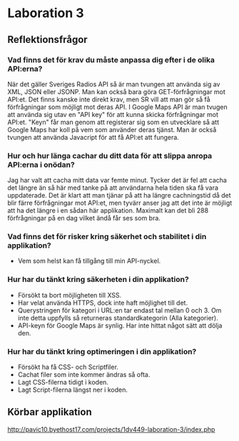 # Laboration 3

## Reflektionsfrågor

### Vad finns det för krav du måste anpassa dig efter i de olika API:erna?
När det gäller Sveriges Radios API så är man tvungen att använda sig av XML, JSON eller JSONP. Man kan också bara göra GET-förfrågningar mot API:et. Det finns kanske inte direkt krav, men SR vill att man gör så få förfrågningar som möjligt mot deras API. 
I Google Maps API är man tvugen att använda sig utav en "API key" för att kunna skicka förfrågningar mot API:et. "Keyn" får man genom att registerar sig som en utvecklare så att Google Maps har koll på vem som använder deras tjänst. Man är också tvungen att använda Javacript för att få API:et att fungera.

### Hur och hur länga cachar du ditt data för att slippa anropa API:erna i onödan?
Jag har valt att cacha mitt data var femte minut. Tycker det är fel att cacha det längre än så här med tanke på att användarna hela tiden ska få vara uppdaterade. Det är klart att man tjänar på att ha längre cachningstid då det blir färre förfrågningar mot API:et, men tyvärr anser jag att det inte är möjligt att ha det längre i en sådan här applikation. Maximalt kan det bli 288 förfrågningar på en dag vilket ändå får ses som bra.

### Vad finns det för risker kring säkerhet och stabilitet i din applikation?
- Vem som helst kan få tillgång till min API-nyckel.

### Hur har du tänkt kring säkerheten i din applikation?
- Försökt ta bort möjligheten till XSS.
- Har velat använda HTTPS, dock inte haft möjlighet till det.
- Querystringen för kategori i URL:en tar endast tal mellan 0 och 3. Om inte detta uppfylls så returneras standardkategorin (Alla kategorier).
- API-keyn för Google Maps är synlig. Har inte hittat något sätt att dölja den.

### Hur har du tänkt kring optimeringen i din applikation?
- Försökt ha få CSS- och Scriptfiler.
- Cachat filer som inte kommer ändras så ofta.
- Lagt CSS-filerna tidigt i koden.
- Lagt Script-filerna längst ner i koden.

## Körbar applikation
http://pavic10.byethost17.com/projects/1dv449-laboration-3/index.php
